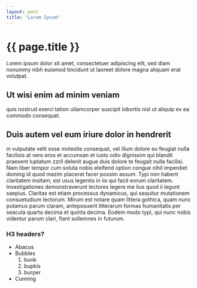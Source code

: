 ```yaml
---
layout: post
title: "Lorem Ipsum"
---
```

# {{ page.title }}

Lorem ipsum dolor sit amet, consectetuer adipiscing elit, sed diam nonummy nibh euismod tincidunt ut laoreet dolore magna aliquam erat volutpat.

## Ut wisi enim ad minim veniam
quis nostrud exerci tation ullamcorper suscipit lobortis nisl ut aliquip ex ea commodo consequat.
## Duis autem vel eum iriure dolor in hendrerit
 in vulputate velit esse molestie consequat, vel illum dolore eu feugiat nulla facilisis at vero eros et accumsan et iusto odio dignissim qui blandit praesent luptatum zzril delenit augue duis dolore te feugait nulla facilisi. Nam liber tempor cum soluta nobis eleifend option congue nihil imperdiet doming id quod mazim placerat facer possim assum. Typi non habent claritatem insitam; est usus legentis in iis qui facit eorum claritatem. Investigationes demonstraverunt lectores legere me lius quod ii legunt saepius. Claritas est etiam processus dynamicus, qui sequitur mutationem consuetudium lectorum. Mirum est notare quam littera gothica, quam nunc putamus parum claram, anteposuerit litterarum formas humanitatis per seacula quarta decima et quinta decima. Eodem modo typi, qui nunc nobis videntur parum clari, fiant sollemnes in futurum.

### H3 headers?
*   Abacus
*   Bubbles
    1. bunk
    2. bupkis
    3. burper
*   Cunning
